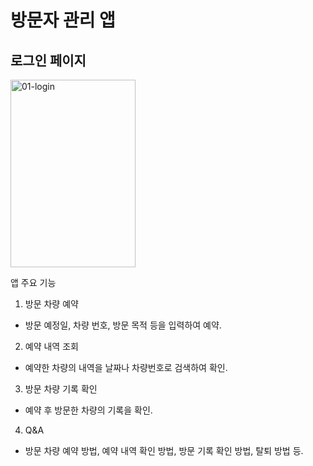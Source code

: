 # 방문자 관리 앱

## 로그인 페이지
<img src="https://i.ibb.co/Jjm7zJ1Y/01-login.png" alt="01-login" border="0" width="200px" height="300px">

앱 주요 기능
1. 방문 차량 예약
- 방문 예정일, 차량 번호, 방문 목적 등을 입력하여 예약.
2. 예약 내역 조회
- 예약한 차량의 내역을 날짜나 차량번호로 검색하여 확인.
3. 방문 차량 기록 확인
- 예약 후 방문한 차량의 기록을 확인.
4. Q&A
- 방문 차량 예약 방법, 예약 내역 확인 방법, 방문 기록 확인 방법, 탈퇴 방법 등.
